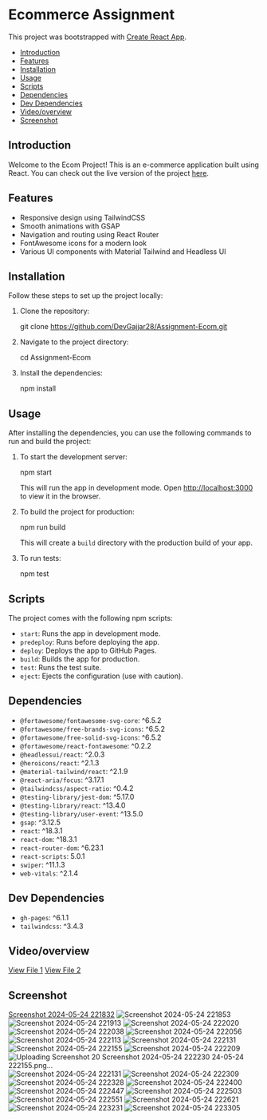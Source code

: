 
# Ecommerce Assignment 

This project was bootstrapped with [Create React App](https://github.com/facebook/create-react-app).


- [Introduction](#introduction)
- [Features](#features)
- [Installation](#installation)
- [Usage](#usage)
- [Scripts](#scripts)
- [Dependencies](#dependencies)
- [Dev Dependencies](#dev-dependencies)
- [Video/overview](#Video/overview)
- [Screenshot](#Screenshot)

## Introduction
Welcome to the Ecom Project! This is an e-commerce application built using React. You can check out the live version of the project [here](https://DevGajjar28.github.io/Assignment-Ecom/).

## Features
- Responsive design using TailwindCSS
- Smooth animations with GSAP
- Navigation and routing using React Router
- FontAwesome icons for a modern look
- Various UI components with Material Tailwind and Headless UI

## Installation
Follow these steps to set up the project locally:

1. Clone the repository:
   
   git clone https://github.com/DevGajjar28/Assignment-Ecom.git
   

2. Navigate to the project directory:
 
   cd Assignment-Ecom


3. Install the dependencies:
 
   npm install
   

## Usage
After installing the dependencies, you can use the following commands to run and build the project:

1. To start the development server:
   
   npm start
   
   This will run the app in development mode. Open [http://localhost:3000](http://localhost:3000) to view it in the browser.

2. To build the project for production:
  
   npm run build
  
   This will create a `build` directory with the production build of your app.

3. To run tests:
  
   npm test
 

## Scripts
The project comes with the following npm scripts:

- `start`: Runs the app in development mode.
- `predeploy`: Runs before deploying the app.
- `deploy`: Deploys the app to GitHub Pages.
- `build`: Builds the app for production.
- `test`: Runs the test suite.
- `eject`: Ejects the configuration (use with caution).

## Dependencies
- `@fortawesome/fontawesome-svg-core`: ^6.5.2
- `@fortawesome/free-brands-svg-icons`: ^6.5.2
- `@fortawesome/free-solid-svg-icons`: ^6.5.2
- `@fortawesome/react-fontawesome`: ^0.2.2
- `@headlessui/react`: ^2.0.3
- `@heroicons/react`: ^2.1.3
- `@material-tailwind/react`: ^2.1.9
- `@react-aria/focus`: ^3.17.1
- `@tailwindcss/aspect-ratio`: ^0.4.2
- `@testing-library/jest-dom`: ^5.17.0
- `@testing-library/react`: ^13.4.0
- `@testing-library/user-event`: ^13.5.0
- `gsap`: ^3.12.5
- `react`: ^18.3.1
- `react-dom`: ^18.3.1
- `react-router-dom`: ^6.23.1
- `react-scripts`: 5.0.1
- `swiper`: ^11.1.3
- `web-vitals`: ^2.1.4

## Dev Dependencies
- `gh-pages`: ^6.1.1
- `tailwindcss`: ^3.4.3

  

## Video/overview
[View File 1](https://drive.google.com/file/d/180J01NmjaNVKccOjwZOa74E_8l0GiT0n/preview)
[View File 2](https://drive.google.com/file/d/1QBAjHOu8UiyFhYhvlcRpuGrYgIUGYbNu/preview)


## Screenshot
[Screenshot 2024-05-24 221832](https://github.com/DevGajjar28/Assignment-Ecom/assets/145287513/728ce0dc-8172-48c6-8525-9686625f7dd7)
![Screenshot 2024-05-24 221853](https://github.com/DevGajjar28/Assignment-Ecom/assets/145287513/7e4786fc-ffe4-4b3f-979f-02b82b937728)
![Screenshot 2024-05-24 221913](https://github.com/DevGajjar28/Assignment-Ecom/assets/145287513/59a992ab-88e3-4236-9e48-58c02e39071d)
![Screenshot 2024-05-24 222020](https://github.com/DevGajjar28/Assignment-Ecom/assets/145287513/5e185564-d08c-4ab0-b26a-f53553614e75)
![Screenshot 2024-05-24 222038](https://github.com/DevGajjar28/Assignment-Ecom/assets/145287513/a8e6d133-44e7-4552-b270-403c4410f4a4)
![Screenshot 2024-05-24 222056](https://github.com/DevGajjar28/Assignment-Ecom/assets/145287513/ebe0605f-2d21-4494-ab1a-3689f59bd960)
![Screenshot 2024-05-24 222113](https://github.com/DevGajjar28/Assignment-Ecom/assets/145287513/97d77f17-140c-422e-a15b-4cc040b85fb6)
![Screenshot 2024-05-24 222131](https://github.com/DevGajjar28/Assignment-Ecom/assets/145287513/39254fae-c114-480e-8101-a37dbaad2020)
![Screenshot 2024-05-24 222155](https://github.com/DevGajjar28/Assignment-Ecom/assets/145287513/4ff14c6f-a1d8-4562-9fd6-2f0529ce2cc7)
![Screenshot 2024-05-24 222209](https://github.com/DevGajjar28/Assignment-Ecom/assets/145287513/99320905-54c1-4395-9db9-099c64b1f51f)
![Uploading Screenshot 20
![Screenshot 2024-05-24 222230](https://github.com/DevGajjar28/Assignment-Ecom/assets/145287513/42a45986-b3c6-4e81-bc32-1225eb8b425e)
24-05-24 222155.png…]()
![Screenshot 2024-05-24 222131](https://github.com/DevGajjar28/Assignment-Ecom/assets/145287513/507a0b7e-23c3-4392-aec2-3d4f9d1fc673)
![Screenshot 2024-05-24 222309](https://github.com/DevGajjar28/Assignment-Ecom/assets/145287513/90952d51-8932-4190-8b8b-c3ff23f79b70)
![Screenshot 2024-05-24 222328](https://github.com/DevGajjar28/Assignment-Ecom/assets/145287513/9cfb8b93-7585-4d92-8d99-6ed59492686c)
![Screenshot 2024-05-24 222400](https://github.com/DevGajjar28/Assignment-Ecom/assets/145287513/156bccc4-7c81-45cc-a2ab-97f53792b491)
![Screenshot 2024-05-24 222447](https://github.com/DevGajjar28/Assignment-Ecom/assets/145287513/c9a46c0f-a33d-41bc-8eb6-57ce36b37473)
![Screenshot 2024-05-24 222503](https://github.com/DevGajjar28/Assignment-Ecom/assets/145287513/973bcfcb-93d2-4bd3-a9d4-6574b1954a9b)
![Screenshot 2024-05-24 222551](https://github.com/DevGajjar28/Assignment-Ecom/assets/145287513/703b2d4c-b120-4e7f-a60b-eebf0a1080bb)
![Screenshot 2024-05-24 222621](https://github.com/DevGajjar28/Assignment-Ecom/assets/145287513/7a38fa7f-149c-46b4-a33b-c880e2a56de0)
![Screenshot 2024-05-24 223231](https://github.com/DevGajjar28/Assignment-Ecom/assets/145287513/9de066ba-6d66-4868-aff6-acd66441fa96)
![Screenshot 2024-05-24 223305](https://github.com/DevGajjar28/Assignment-Ecom/assets/145287513/710df87e-c136-4df4-ad1e-560461b31fe7)
